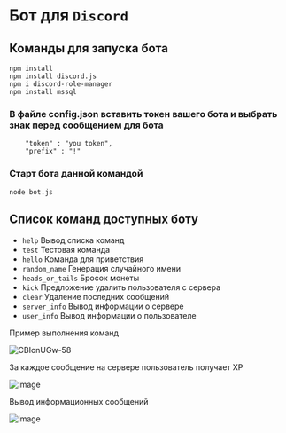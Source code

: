 # Бот для `Discord`

## Команды для запуска бота
```
npm install
npm install discord.js
npm i discord-role-manager
npm install mssql

```


### В файле config.json вставить токен вашего бота и выбрать знак перед сообщением для бота

```
    "token" : "you token",
    "prefix" : "!"
```

### Старт бота данной командой

`node bot.js`

## Список команд доступных боту

+ `help` Вывод списка команд
+ `test` Тестовая команда
+ `hello` Команда для приветствия
+ `random_name` Генерация случайного имени
+ `heads_or_tails` Бросок монеты
+ `kick` Предложение удалить пользователя с сервера
+ `clear` Удаление последних сообщений
+ `server_info` Вывод информации о сервере
+ `user_info` Вывод информации о пользователе


Пример выполнения команд

![CBIonUGw-58](https://user-images.githubusercontent.com/55054000/124164569-7ad46480-daa9-11eb-97b0-612aa86e4651.jpg)

За каждое сообщение на сервере пользователь получает XP 

![image](https://user-images.githubusercontent.com/55054000/124164774-be2ed300-daa9-11eb-8c68-16d29829f976.png)

Вывод информационных сообщений

![image](https://user-images.githubusercontent.com/55054000/124166752-ea4b5380-daab-11eb-991d-b51fc6195052.png)



